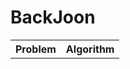 # BackJoon

<table>
  <thead>
    <tr>
      <th>Problem</th>
      <th>Algorithm</th>
    </tr>
   </thead>
   <tbody>
     <tr>
     </tr>
  </tbody>
</table>
